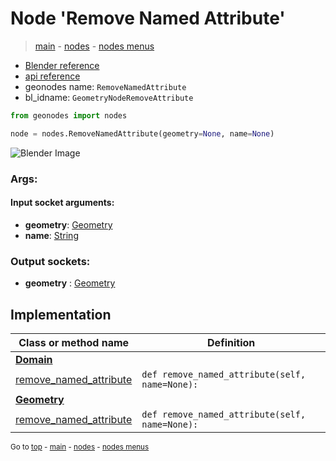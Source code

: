# Node 'Remove Named Attribute'

> [main](../structure.md) - [nodes](nodes.md) - [nodes menus](nodes_menus.md)

- [Blender reference](https://docs.blender.org/manual/en/latest/modeling/geometry_nodes/attribute/remove_named_attribute.html)
- [api reference](https://docs.blender.org/api/current/bpy.types.GeometryNodeRemoveAttribute.html)
- geonodes name: `RemoveNamedAttribute`
- bl_idname: `GeometryNodeRemoveAttribute`

```python
from geonodes import nodes

node = nodes.RemoveNamedAttribute(geometry=None, name=None)
```

![Blender Image](https://docs.blender.org/manual/en/latest/_images/node-types_GeometryNodeRemoveAttribute.webp)

### Args:

#### Input socket arguments:

- **geometry**: [Geometry](Geometry.md)
- **name**: [String](String.md)

### Output sockets:

- **geometry** : [Geometry](Geometry.md)

## Implementation

| Class or method name | Definition |
|----------------------|------------|
| **[Domain](Domain.md)** |
| [remove_named_attribute](Domain.md#remove_named_attribute) | `def remove_named_attribute(self, name=None):` |
| **[Geometry](Geometry.md)** |
| [remove_named_attribute](Geometry.md#remove_named_attribute) | `def remove_named_attribute(self, name=None):` |

<sub>Go to [top](#node-Remove-Named-Attribute) - [main](../structure.md) - [nodes](nodes.md) - [nodes menus](nodes_menus.md)</sub>

